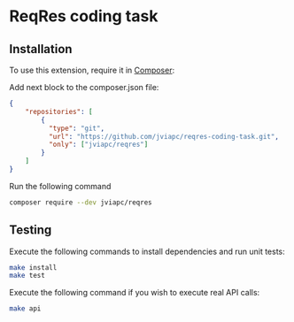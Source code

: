 # ReqRes coding task

## Installation

To use this extension, require it in [Composer](https://getcomposer.org/):

Add next block to the composer.json file:
```json
{
    "repositories": [
        {
          "type": "git",
          "url": "https://github.com/jviapc/reqres-coding-task.git",
          "only": ["jviapc/reqres"]
        }
    ]
}
```

Run the following command
```bash
composer require --dev jviapc/reqres
```

## Testing

Execute the following commands to install dependencies and run unit tests:
```bash
make install
make test
```

Execute the following command if you wish to execute real API calls:
```bash
make api
```
